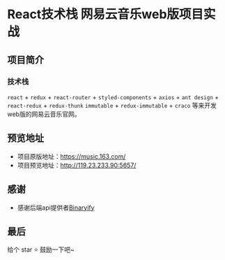 # React技术栈 网易云音乐web版项目实战

## 项目简介
### 技术栈
 `react` + `redux` + `react-router` + `styled-components` + `axios` + `ant design` + `react-redux` + `redux-thunk` `immutable` + `redux-immutable` + `craco` 等来开发web版的网易云音乐官网。
 
## 预览地址
- 项目原版地址：https://music.163.com/
- 项目预览地址：http://119.23.233.90:5657/

## 感谢
- 感谢后端api提供者[Binaryify](https://github.com/Binaryify/NeteaseCloudMusicApi)

## 最后
给个 star ⭐ 鼓励一下吧~

